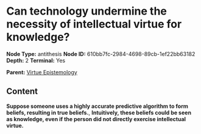 # Can technology undermine the necessity of intellectual virtue for knowledge?

**Node Type:** antithesis
**Node ID:** 610bb7fc-2984-4698-89cb-1ef22bb63182
**Depth:** 2
**Terminal:** Yes

**Parent:** [Virtue Epistemology](virtue-epistemology.md)

## Content

**Suppose someone uses a highly accurate predictive algorithm to form beliefs, resulting in true beliefs.**, **Intuitively, these beliefs could be seen as knowledge, even if the person did not directly exercise intellectual virtue.**
